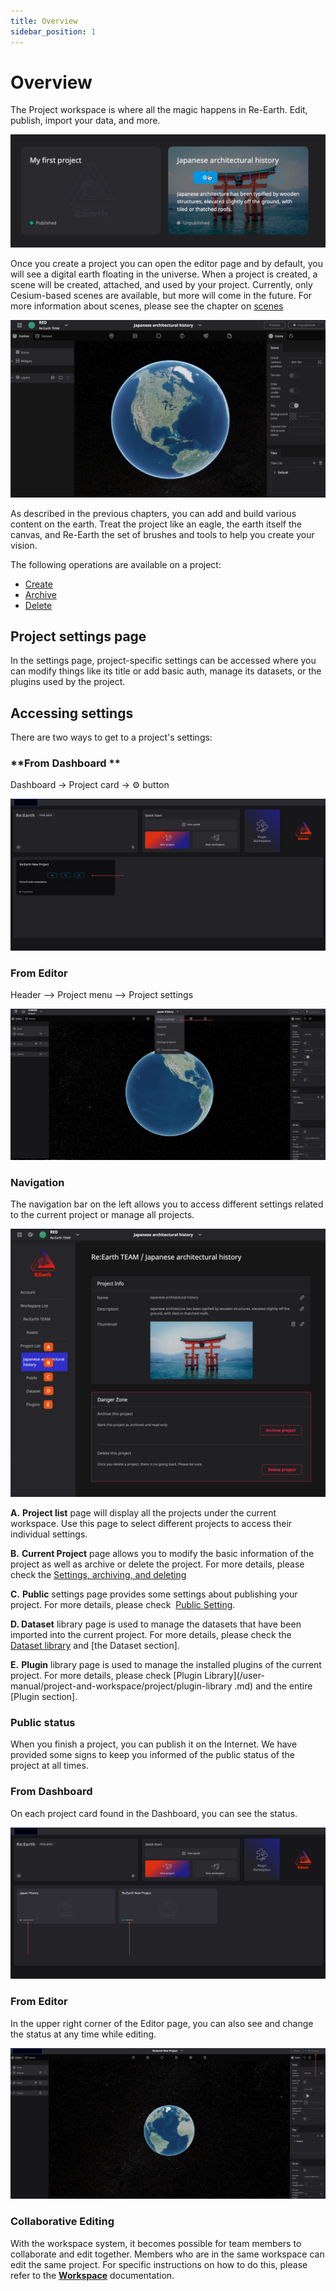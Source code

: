```yaml
---
title: Overview
sidebar_position: 1
---
```


# Overview

The Project workspace is where all the magic happens in Re-Earth. Edit, publish, import your data, and more.

![wert.png](./img/1.png)

Once you create a project you can open the editor page and by default, you will see a digital earth floating in the universe. When a project is created, a scene will be created, attached, and used by your project. Currently, only Cesium-based scenes are available, but more will come in the future. For more information about scenes, please see the chapter on [scenes](/user-manual/project-and-workspace/scene/overview
)

![94.png](./img/2.png)

As described in the previous chapters, you can add and build various content on the earth. Treat the project like an eagle,  the earth itself the canvas, and Re-Earth the set of brushes and tools to help you create your vision.

The following operations are available on a project:

- [Create](/user-manual/project-and-workspace/project/create-a-new-project )
- [Archive](/user-manual/project-and-workspace/project/settings-archiving-and-deleting)
- [Delete](/user-manual/project-and-workspace/project/settings-archiving-and-deleting)

## **Project settings page**

In the settings page, project-specific settings can be accessed where you can modify things like its title or add basic auth, manage its datasets, or the plugins used by the project.

## **Accessing settings**

There are two ways to get to a project's settings:

### **From Dashboard **

Dashboard -> Project card -> ⚙️ button

![564 1.png](./img/3.png)

### From Editor 

Header —> Project menu —> Project settings

![image](./img/4.png)

### **Navigation**

The navigation bar on the left allows you to access different settings related to the current project or manage all projects.

![65.png](./img/5.png )

**A.** **Project list** page will display all the projects under the current workspace. Use this page to select different projects to access their individual settings.

**B.** **Current Project** page allows you to modify the basic information of the project as well as archive or delete the project. For more details, please check the [Settings, archiving, and deleting](/user-manual/project-and-workspace/project/settings-archiving-and-deleting)

**C.** **Public** settings page provides some settings about publishing your project. For more details, please check 
[Public Setting](/user-manual/project-and-workspace/project/public-settings).

**D. Dataset** library page is used to manage the datasets that have been imported into the current project. For more details, please check the [Dataset library](/user-manual/project-and-workspace/project/dataset-library) and [the Dataset section].

**E.** **Plugin** library page is used to manage the installed plugins of the current project. For more details, please check [Plugin Library](/user-manual/project-and-workspace/project/plugin-library
.md) and the entire [Plugin section].

### **Public status**

When you finish a project, you can publish it on the Internet. We have provided some signs to keep you informed of the public status of the project at all times.

### **From Dashboard**

On each project card found in the Dashboard, you can see the status.

![edr 1 (1).png](./img/6.png)

### **From Editor**

In the upper right corner of the Editor page, you can also see and change the status at any time while editing.

![54 4.png](./img/7.png)

### Collaborative Editing

With the workspace system, it becomes possible for team members to collaborate and edit together. Members who are in the same workspace can edit the same project. For specific instructions on how to do this, please refer to the **[Workspace](http://localhost:3000/user-manual/project-and-workspace/workspace/overview.md)** documentation.